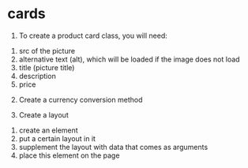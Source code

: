 # cards

1. To create a product card class, you will need:
1) src of the picture
2) alternative text (alt), which will be loaded if the image does not load
3) title (picture title)
4) description
5) price

2. Create a currency conversion method

3. Create a layout
1) create an element
2) put a certain layout in it
3) supplement the layout with data that comes as arguments
4) place this element on the page
